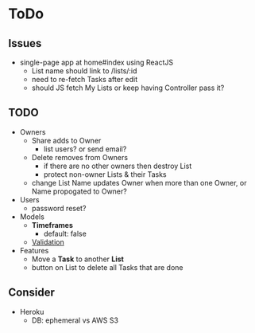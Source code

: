 # ToDo

## Issues
- single-page app at home#index using ReactJS
  - List name should link to /lists/:id
  - need to re-fetch Tasks after edit
  - should JS fetch My Lists or keep having Controller pass it?

## TODO

- Owners
  - Share adds to Owner
    - list users?  or send email?
  - Delete removes from Owners
    - if there are no other owners then destroy List
    - protect non-owner Lists & their Tasks
  - change List Name updates Owner when more than one Owner, or Name propogated to Owner?
- Users
  - password reset?
- Models
  - **Timeframes**
    - default: false
  - [Validation](https://edgeguides.rubyonrails.org/active_record_validations.html)
- Features
  - Move a **Task** to another **List**
  - button on List to delete all Tasks that are done

## Consider

- Heroku
  - DB: ephemeral vs AWS S3
